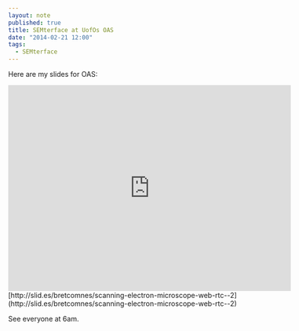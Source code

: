 ```yaml
---
layout: note
published: true
title: SEMterface at UofOs OAS
date: "2014-02-21 12:00"
tags: 
  - SEMterface
---
```


Here are my slides for OAS:
<div class='flex-video'><iframe src="http://slid.es/bretcomnes/scanning-electron-microscope-web-rtc--2/embed" width="576" height="420" scrolling="no" frameborder="0" webkitallowfullscreen mozallowfullscreen allowfullscreen></iframe></div>
[http://slid.es/bretcomnes/scanning-electron-microscope-web-rtc--2](http://slid.es/bretcomnes/scanning-electron-microscope-web-rtc--2)

See everyone at 6am.
